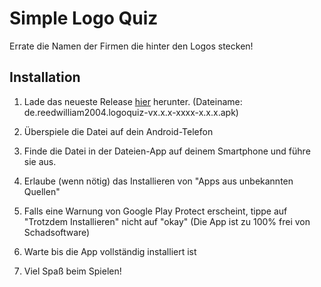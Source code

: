 # Simple Logo Quiz

Errate die Namen der Firmen die hinter den Logos stecken!

## Installation

1. Lade das neueste Release [hier](https://github.com/WilliamReed2004/logoquiz/releases) herunter. (Dateiname: de.reedwilliam2004.logoquiz-vx.x.x-xxxx-x.x.x.apk)

2. Überspiele die Datei auf dein Android-Telefon

3. Finde die Datei in der Dateien-App auf deinem Smartphone und führe sie aus.

4. Erlaube (wenn nötig) das Installieren von "Apps aus unbekannten Quellen"

5. Falls eine Warnung von Google Play Protect erscheint, tippe auf "Trotzdem Installieren" nicht auf "okay" (Die App ist zu 100% frei von Schadsoftware)

6. Warte bis die App vollständig installiert ist

7. Viel Spaß beim Spielen!
